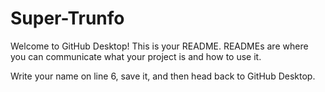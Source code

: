 # Super-Trunfo
Welcome to GitHub Desktop!
This is your README. READMEs are where you can communicate what your project is and how to use it.

Write your name on line 6, save it, and then head back to GitHub Desktop.
